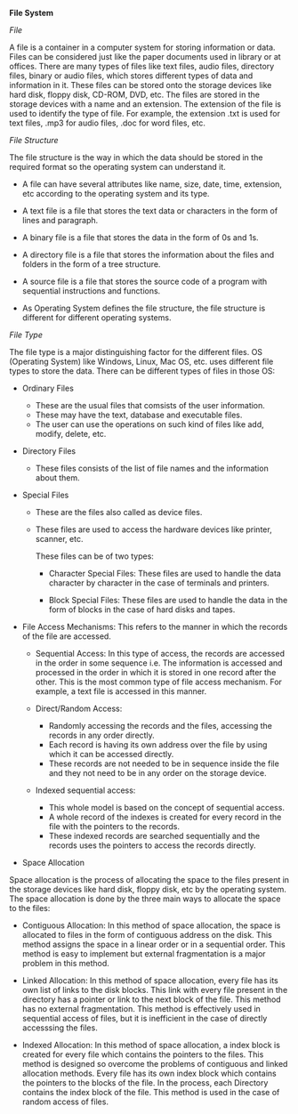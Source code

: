 **File System**

*File*

A file is a container in a computer system for storing information or data. Files can be considered just like the paper documents used in library or at offices. There are many types of files like text files, audio files, directory files, binary or audio files, which stores different types of data and information in it. These files can be stored onto the storage devices like hard disk, floppy disk, CD-ROM, DVD, etc. The files are stored in the storage devices with a name and an extension. The extension of the file is used to identify the type of file. For example, the extension .txt is used for text files, .mp3 for audio files, .doc for word files, etc.

*File Structure*

The file structure is the way in which the data should be stored in the required format so the operating system can understand it.

- A file can have several attributes like name, size, date, time, extension, etc according to the operating system and its type.

- A text file is a file that stores the text data or characters in the form of lines and paragraph.

- A binary file is a file that stores the data in the form of 0s and 1s.

- A directory file is a file that stores the information about the files and folders in the form of a tree structure.

- A source file is a file that stores the source code of a program with sequential instructions and functions.

- As Operating System defines the file structure, the file structure is different for different operating systems.

*File Type*

The file type is a major distinguishing factor for the different files. OS (Operating System) like Windows, Linux, Mac OS, etc. uses different file types to store the data. There can be different types of files in those OS:

- Ordinary Files
  
  - These are the usual files that comsists of the user information.
  - These may have the text, database and executable files.
  - The user can use the operations on such kind of files like add, modify, delete, etc.

- Directory Files

  - These files consists of the list of file names and the information about them.

- Special Files

  - These are the files also called as device files.
  - These files are used to access the hardware devices like printer, scanner, etc.
    
    These files can be of two types:

    - Character Special Files: These files are used to handle the data character by character in the case of terminals and printers.

    - Block Special Files: These files are used to handle the data in the form of blocks in the case of hard disks and tapes.

- File Access Mechanisms: This refers to the manner in which the records of the file are accessed.

  - Sequential Access: In this type of access, the records are accessed in the order in some sequence i.e. The information is accessed and processed in the order in which it is stored in one record after the other. This is the most common type of file access mechanism. For example, a text file is accessed in this manner.

  - Direct/Random Access:
    - Randomly accessing the records and the files, accessing the records in any order directly.
    - Each record is having its own address over the file by using which it can be accessed directly.
    - These records are not needed to be in sequence inside the file and they not need to be in any order on the storage device.

  - Indexed sequential access:
    - This whole model is based on the concept of sequential access.
    - A whole record of the indexes is created for every record in the file with the pointers to the records.
    - These indexed records are searched sequentially and the records uses the pointers to access the records directly.

- Space Allocation

Space allocation is the process of allocating the space to the files present in the storage devices like hard disk, floppy disk, etc by the operating system. The space allocation is done by the three main ways to allocate the space to the files:

  - Contiguous Allocation: In this method of space allocation, the space is allocated to files in the form of contiguous address on the disk. This method assigns the space in a linear order or in a sequential order. This method is easy to implement but external fragmentation is a major problem in this method.

  - Linked Allocation: In this method of space allocation, every file has its own list of links to the disk blocks. This link with every file present in the directory has a pointer or link to the next block of the file. This method has no external fragmentation. This method is effectively used in sequential access of files, but it is inefficient in the case of directly accesssing the files.

  - Indexed Allocation: In this method of space allocation, a index block is created for every file which contains the pointers to the files. This method is designed so overcome the problems of contiguous and linked allocation methods. Every file has its own index block which contains the pointers to the blocks of the file. In the process, each Directory contains the index block of the file. This method is used in the case of random access of files.